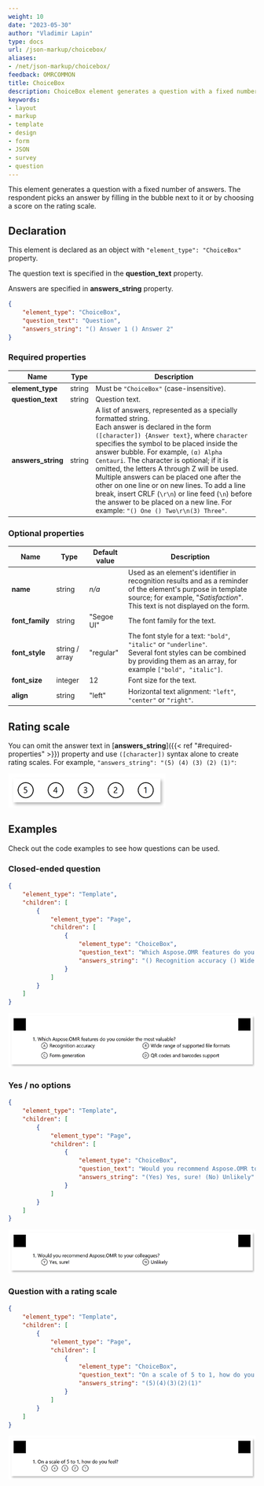 ```yaml
---
weight: 10
date: "2023-05-30"
author: "Vladimir Lapin"
type: docs
url: /json-markup/choicebox/
aliases:
- /net/json-markup/choicebox/
feedback: OMRCOMMON
title: ChoiceBox
description: ChoiceBox element generates a question with a fixed number of answers.
keywords:
- layout
- markup
- template
- design
- form
- JSON
- survey
- question
---
```


This element generates a question with a fixed number of answers. The respondent picks an answer by filling in the bubble next to it or by choosing a score on the rating scale.

## Declaration

This element is declared as an object with `"element_type": "ChoiceBox"` property.

The question text is specified in the **question_text** property.

Answers are specified in **answers_string** property.

```json
{
	"element_type": "ChoiceBox",
	"question_text": "Question",
	"answers_string": "() Answer 1 () Answer 2"
}
```

### Required properties

Name | Type | Description
---- | ---- | -----------
**element_type** | string | Must be `"ChoiceBox"` (case-insensitive).
**question_text** | string | Question text.
**answers_string** | string | A list of answers, represented as a specially formatted string.<br />Each answer is declared in the form `([character]) {Answer text}`, where `character` specifies the symbol to be placed inside the answer bubble. For example, `(α) Alpha Centauri`. The character is optional; if it is omitted, the letters A through Z will be used.<br />Multiple answers can be placed one after the other on one line or on new lines. To add a line break, insert CRLF (`\r\n`) or line feed (`\n`) before the answer to be placed on a new line. For example: `"() One () Two\r\n(3) Three"`.

### Optional properties

Name | Type | Default value | Description
---- | ---- | ------------- | -----------
**name** | string | _n/a_ | Used as an element's identifier in recognition results and as a reminder of the element's purpose in template source; for example, "_Satisfaction_".<br />This text is not displayed on the form.
**font_family** | string | "Segoe UI" | The font family for the text.
**font_style** | string / array | "regular" | The font style for a text: `"bold"`, `"italic"` or `"underline"`.<br />Several font styles can be combined by providing them as an array, for example `["bold", "italic"]`.
**font_size** | integer | 12 | Font size for the text.
**align** | string | "left" | Horizontal text alignment: `"left"`, `"center"` or `"right"`.

## Rating scale

You can omit the answer text in [**answers_string**]({{< ref "#required-properties" >}}) property and use `([character])` syntax alone to create rating scales. For example, `"answers_string": "(5) (4) (3) (2) (1)"`:

![Rating scale](rating-scale-example.png)

## Examples

Check out the code examples to see how questions can be used.

### Closed-ended question

```json
{
	"element_type": "Template",
	"children": [
		{
			"element_type": "Page",
			"children": [
				{
					"element_type": "ChoiceBox",
					"question_text": "Which Aspose.OMR features do you consider the most valuable?",
					"answers_string": "() Recognition accuracy () Wide range of supported file formats\r\n() Form generation () QR codes and barcodes support"
				}
			]
		}
	]
}
```

![Closed-ended question example](closed-ended-question-example.png)

### Yes / no options

```json
{
	"element_type": "Template",
	"children": [
		{
			"element_type": "Page",
			"children": [
				{
					"element_type": "ChoiceBox",
					"question_text": "Would you recommend Aspose.OMR to your colleagues?",
					"answers_string": "(Yes) Yes, sure! (No) Unlikely"
				}
			]
		}
	]
}
```

![Yes / no options example](yes-no-example.png)

### Question with a rating scale

```json
{
	"element_type": "Template",
	"children": [
		{
			"element_type": "Page",
			"children": [
				{
					"element_type": "ChoiceBox",
					"question_text": "On a scale of 5 to 1, how do you feel?",
					"answers_string": "(5)(4)(3)(2)(1)"
				}
			]
		}
	]
}
```

![Question with a rating scale](question-with-rating-scale-example.png)
